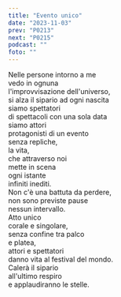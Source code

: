 ```yaml
---
title: "Evento unico"
date: "2023-11-03"
prev: "P0213"
next: "P0215"
podcast: ""
foto: ""
---
```


Nelle persone intorno a me  
vedo in ognuna  
l'improvvisazione dell'universo,  
si alza il sipario ad ogni nascita  
siamo spettatori  
di spettacoli con una sola data  
siamo attori  
protagonisti di un evento  
senza repliche,  
la vita,  
che attraverso noi  
mette in scena  
ogni istante  
infiniti inediti.  
Non c'è una battuta da perdere,  
non sono previste pause  
nessun intervallo.  
Atto unico  
corale e singolare,  
senza confine tra palco  
e platea,  
attori e spettatori  
danno vita al festival del mondo.  
Calerà il sipario  
all'ultimo respiro  
e applaudiranno le stelle.  
